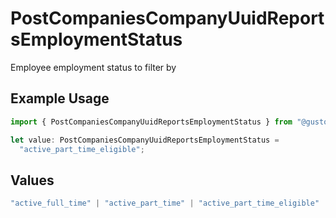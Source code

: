 # PostCompaniesCompanyUuidReportsEmploymentStatus

Employee employment status to filter by

## Example Usage

```typescript
import { PostCompaniesCompanyUuidReportsEmploymentStatus } from "@gusto/embedded-api/models/operations";

let value: PostCompaniesCompanyUuidReportsEmploymentStatus =
  "active_part_time_eligible";
```

## Values

```typescript
"active_full_time" | "active_part_time" | "active_part_time_eligible" | "active_variable" | "active_seasonal" | "active" | "dismissed"
```